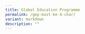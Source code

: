```yaml
---
title: Global Education Programme
permalink: /gep-must-be-4-char/
variant: markdown
description: ""
---
```

